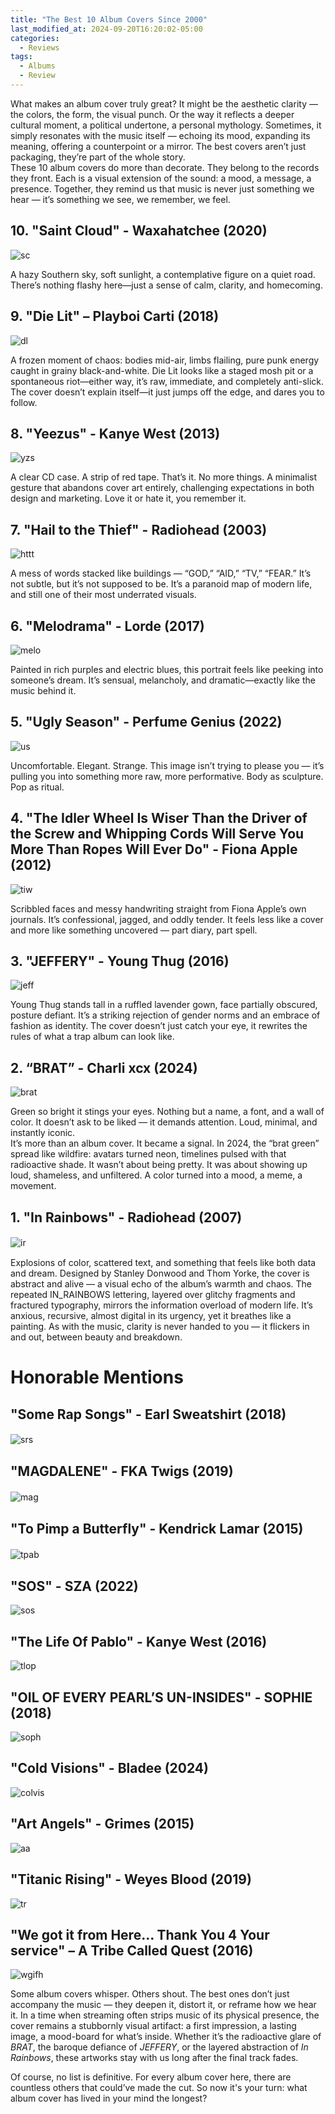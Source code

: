 ```yaml
---
title: "The Best 10 Album Covers Since 2000"
last_modified_at: 2024-09-20T16:20:02-05:00
categories:
  - Reviews
tags:
  - Albums
  - Review
---
```


What makes an album cover truly great? It might be the aesthetic clarity — the colors, the form, the visual punch. Or the way it reflects a deeper cultural moment, a political undertone, a personal mythology. Sometimes, it simply resonates with the music itself — echoing its mood, expanding its meaning, offering a counterpoint or a mirror. The best covers aren’t just packaging, they’re part of the whole story.  
These 10 album covers do more than decorate. They belong to the records they front. Each is a visual extension of the sound: a mood, a message, a presence. Together, they remind us that music is never just something we hear — it’s something we see, we remember, we feel.  

## 10. "Saint Cloud" - Waxahatchee (2020)  
![sc](/assets/images/album-covers/sc.jpg)  
  
A hazy Southern sky, soft sunlight, a contemplative figure on a quiet road. There’s nothing flashy here—just a sense of calm, clarity, and homecoming.  

## 9. "Die Lit" – Playboi Carti (2018)  
![dl](/assets/images/album-covers/dl.jpg)  

A frozen moment of chaos: bodies mid-air, limbs flailing, pure punk energy caught in grainy black-and-white. Die Lit looks like a staged mosh pit or a spontaneous riot—either way, it’s raw, immediate, and completely anti-slick. The cover doesn’t explain itself—it just jumps off the edge, and dares you to follow.  

## 8. "Yeezus" - Kanye West (2013)  
![yzs](/assets/images/album-covers/yzs.jpg)  

A clear CD case. A strip of red tape. That’s it. No more things. A minimalist gesture that abandons cover art entirely, challenging expectations in both design and marketing. Love it or hate it, you remember it.  
  
## 7. "Hail to the Thief" - Radiohead (2003)  
![httt](/assets/images/album-covers/httt.jpg)  

A mess of words stacked like buildings — “GOD,” “AID,” “TV,” “FEAR.” It’s not subtle, but it’s not supposed to be. It’s a paranoid map of modern life, and still one of their most underrated visuals.  
  
## 6. "Melodrama" - Lorde (2017)  
![melo](/assets/images/album-covers/melo.jpg)  

Painted in rich purples and electric blues, this portrait feels like peeking into someone’s dream. It’s sensual, melancholy, and dramatic—exactly like the music behind it.  
  
## 5. "Ugly Season" - Perfume Genius (2022)  
![us](/assets/images/album-covers/us.jpg)  

Uncomfortable. Elegant. Strange. This image isn’t trying to please you — it’s pulling you into something more raw, more performative. Body as sculpture. Pop as ritual.

## 4. "The Idler Wheel Is Wiser Than the Driver of the Screw and Whipping Cords Will Serve You More Than Ropes Will Ever Do" - Fiona Apple (2012)  
![tiw](/assets/images/album-covers/tiw.jpg)  

Scribbled faces and messy handwriting straight from Fiona Apple’s own journals. It’s confessional, jagged, and oddly tender. It feels less like a cover and more like something uncovered — part diary, part spell.  

## 3. "JEFFERY" - Young Thug (2016)  
![jeff](/assets/images/album-covers/jeff.jpg)  

Young Thug stands tall in a ruffled lavender gown, face partially obscured, posture defiant. It’s a striking rejection of gender norms and an embrace of fashion as identity. The cover doesn’t just catch your eye, it rewrites the rules of what a trap album can look like.  
  
## 2. “BRAT” - Charli xcx (2024)  
![brat](/assets/images/album-covers/brat.jpg)  

Green so bright it stings your eyes. Nothing but a name, a font, and a wall of color. It doesn’t ask to be liked — it demands attention. Loud, minimal, and instantly iconic.  
It’s more than an album cover. It became a signal. In 2024, the “brat green” spread like wildfire: avatars turned neon, timelines pulsed with that radioactive shade. It wasn’t about being pretty. It was about showing up loud, shameless, and unfiltered. A color turned into a mood, a meme, a movement.

## 1. "In Rainbows" - Radiohead (2007)  
![ir](/assets/images/album-covers/ir.jpg)　　

Explosions of color, scattered text, and something that feels like both data and dream. Designed by Stanley Donwood and Thom Yorke, the cover is abstract and alive — a visual echo of the album’s warmth and chaos. The repeated IN_RAINBOWS lettering, layered over glitchy fragments and fractured typography, mirrors the information overload of modern life. It’s anxious, recursive, almost digital in its urgency, yet it breathes like a painting. As with the music, clarity is never handed to you — it flickers in and out, between beauty and breakdown.  

# Honorable Mentions

## "Some Rap Songs" - Earl Sweatshirt (2018)  
![srs](/assets/images/album-covers/srs.jpg)　　

## "MAGDALENE" - FKA Twigs (2019)  
![mag](/assets/images/album-covers/magd.jpg)　　

## "To Pimp a Butterfly" - Kendrick Lamar (2015)  
![tpab](/assets/images/album-covers/tpab.jpg)　　

## "SOS" - SZA (2022)  
![sos](/assets/images/album-covers/sos.jpg)

## "The Life Of Pablo" - Kanye West (2016)  
![tlop](/assets/images/album-covers/tlop.jpg)

## "OIL OF EVERY PEARL’S UN-INSIDES" - SOPHIE (2018)  
![soph](/assets/images/album-covers/soph.jpg)

## "Cold Visions" - Bladee (2024)  
![colvis](/assets/images/album-covers/coldvisions.jpg)

## "Art Angels" - Grimes (2015)  
![aa](/assets/images/album-covers/aa.jpg)

## "Titanic Rising" - Weyes Blood (2019)  
![tr](/assets/images/album-covers/tr.jpg)

## "We got it from Here… Thank You 4 Your service" – A Tribe Called Quest (2016)  
![wgifh](/assets/images/album-covers/wgifh.jpg)

Some album covers whisper. Others shout. The best ones don’t just accompany the music — they deepen it, distort it, or reframe how we hear it. In a time when streaming often strips music of its physical presence, the cover remains a stubbornly visual artifact: a first impression, a lasting image, a mood-board for what’s inside. Whether it’s the radioactive glare of *BRAT*, the baroque defiance of *JEFFERY*, or the layered abstraction of *In Rainbows*, these artworks stay with us long after the final track fades.  
  
Of course, no list is definitive. For every album cover here, there are countless others that could’ve made the cut. So now it's your turn: what album cover has lived in your mind the longest?  